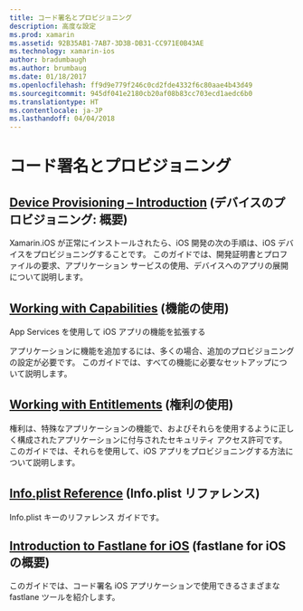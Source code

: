 ```yaml
---
title: コード署名とプロビジョニング
description: 高度な設定
ms.prod: xamarin
ms.assetid: 92B35AB1-7AB7-3D3B-DB31-CC971E0B43AE
ms.technology: xamarin-ios
author: bradumbaugh
ms.author: brumbaug
ms.date: 01/18/2017
ms.openlocfilehash: ff9d9e779f246c0cd2fde4332f6c80aae4b43d49
ms.sourcegitcommit: 945df041e2180cb20af08b83cc703ecd1aedc6b0
ms.translationtype: HT
ms.contentlocale: ja-JP
ms.lasthandoff: 04/04/2018
---
```

# <a name="code-signing-and-provisioning"></a>コード署名とプロビジョニング

## <a name="device-provisioning--introductioniosget-startedinstallationdevice-provisioningindexmd"></a>[Device Provisioning – Introduction](~/ios/get-started/installation/device-provisioning/index.md) (デバイスのプロビジョニング: 概要)

Xamarin.iOS が正常にインストールされたら、iOS 開発の次の手順は、iOS デバイスをプロビジョニングすることです。 このガイドでは、開発証明書とプロファイルの要求、アプリケーション サービスの使用、デバイスへのアプリの展開について説明します。

## <a name="working-with-capabilitiescapabilitiesindexmd"></a>[Working with Capabilities](capabilities/index.md) (機能の使用)

App Services を使用して iOS アプリの機能を拡張する

アプリケーションに機能を追加するには、多くの場合、追加のプロビジョニングの設定が必要です。 このガイドでは、すべての機能に必要なセットアップについて説明します。


## <a name="working-with-entitlementsentitlementsmd"></a>[Working with Entitlements](entitlements.md) (権利の使用)

権利は、特殊なアプリケーションの機能で、およびそれらを使用するように正しく構成されたアプリケーションに付与されたセキュリティ アクセス許可です。 このガイドでは、それらを使用して、iOS アプリをプロビジョニングする方法について説明します。

## <a name="infoplist-referenceinfoplist-referencemd"></a>[Info.plist Reference](infoplist-reference.md) (Info.plist リファレンス)

Info.plist キーのリファレンス ガイドです。

## <a name="introduction-to-fastlane-for-iosiosdeploy-testprovisioningfastlaneindexmd"></a>[Introduction to Fastlane for iOS](~/ios/deploy-test/provisioning/fastlane/index.md) (fastlane for iOS の概要)

このガイドでは、コード署名 iOS アプリケーションで使用できるさまざまな fastlane ツールを紹介します。

